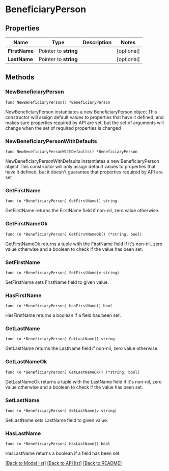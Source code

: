 # BeneficiaryPerson

## Properties

Name | Type | Description | Notes
------------ | ------------- | ------------- | -------------
**FirstName** | Pointer to **string** |  | [optional] 
**LastName** | Pointer to **string** |  | [optional] 

## Methods

### NewBeneficiaryPerson

`func NewBeneficiaryPerson() *BeneficiaryPerson`

NewBeneficiaryPerson instantiates a new BeneficiaryPerson object
This constructor will assign default values to properties that have it defined,
and makes sure properties required by API are set, but the set of arguments
will change when the set of required properties is changed

### NewBeneficiaryPersonWithDefaults

`func NewBeneficiaryPersonWithDefaults() *BeneficiaryPerson`

NewBeneficiaryPersonWithDefaults instantiates a new BeneficiaryPerson object
This constructor will only assign default values to properties that have it defined,
but it doesn't guarantee that properties required by API are set

### GetFirstName

`func (o *BeneficiaryPerson) GetFirstName() string`

GetFirstName returns the FirstName field if non-nil, zero value otherwise.

### GetFirstNameOk

`func (o *BeneficiaryPerson) GetFirstNameOk() (*string, bool)`

GetFirstNameOk returns a tuple with the FirstName field if it's non-nil, zero value otherwise
and a boolean to check if the value has been set.

### SetFirstName

`func (o *BeneficiaryPerson) SetFirstName(v string)`

SetFirstName sets FirstName field to given value.

### HasFirstName

`func (o *BeneficiaryPerson) HasFirstName() bool`

HasFirstName returns a boolean if a field has been set.

### GetLastName

`func (o *BeneficiaryPerson) GetLastName() string`

GetLastName returns the LastName field if non-nil, zero value otherwise.

### GetLastNameOk

`func (o *BeneficiaryPerson) GetLastNameOk() (*string, bool)`

GetLastNameOk returns a tuple with the LastName field if it's non-nil, zero value otherwise
and a boolean to check if the value has been set.

### SetLastName

`func (o *BeneficiaryPerson) SetLastName(v string)`

SetLastName sets LastName field to given value.

### HasLastName

`func (o *BeneficiaryPerson) HasLastName() bool`

HasLastName returns a boolean if a field has been set.


[[Back to Model list]](../README.md#documentation-for-models) [[Back to API list]](../README.md#documentation-for-api-endpoints) [[Back to README]](../README.md)


